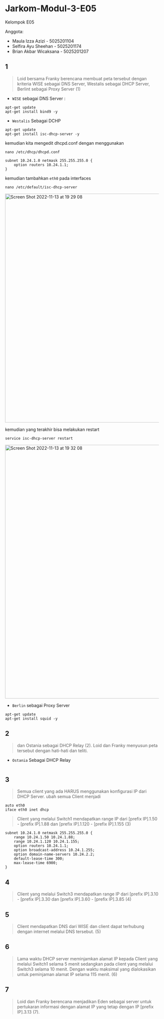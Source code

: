 # Jarkom-Modul-3-E05

Kelompok E05

Anggota:  
* Maula Izza Azizi - 5025201104
* Selfira Ayu Sheehan - 5025201174
* Brian Akbar Wicaksana - 5025201207

## 1
> Loid bersama Franky berencana membuat peta tersebut dengan kriteria WISE sebagai DNS Server, Westalis sebagai DHCP Server, Berlint sebagai Proxy Server (1)

- `WISE` sebagai DNS Server : 
```
apt-get update
apt-get install bind9 -y
```

- `Westalis` Sebagai DCHP
```
apt-get update
apt-get install isc-dhcp-server -y
```

kemudian kita mengedit dhcpd.conf dengan menggunakan 
```
nano /etc/dhcp/dhcpd.conf
```
```
subnet 10.24.1.0 netmask 255.255.255.0 {
    option routers 10.24.1.1;
}
```
kemudian tambahkan `eth0` pada interfaces 
```
nano /etc/default/isc-dhcp-server
```
<img width="749" alt="Screen Shot 2022-11-13 at 19 29 08" src="https://user-images.githubusercontent.com/72302421/201521688-735acbd6-152f-4acb-95a7-e6279d0ece4b.png">

kemudian yang terakhir bisa melakukan restart 
```
service isc-dhcp-server restart
```
<img width="830" alt="Screen Shot 2022-11-13 at 19 32 08" src="https://user-images.githubusercontent.com/72302421/201521801-ed3f32b4-aca9-4f9d-9dd9-8d5bc8c4463a.png">

- `Berlin` sebagai Proxy Server
```
apt-get update
apt-get install squid -y
```
## 2
> dan Ostania sebagai DHCP Relay (2). Loid dan Franky menyusun peta tersebut dengan hati-hati dan teliti.

- `Ostania` Sebagai DHCP Relay
```

```


## 3
> Semua client yang ada HARUS menggunakan konfigurasi IP dari DHCP Server.
ubah semua Client menjadi 
```
auto eth0
iface eth0 inet dhcp
```

> Client yang melalui Switch1 mendapatkan range IP dari [prefix IP].1.50 - [prefix IP].1.88 dan [prefix IP].1.120 - [prefix IP].1.155 (3)

```
subnet 10.24.1.0 netmask 255.255.255.0 {
    range 10.24.1.50 10.24.1.88;
    range 10.24.1.120 10.24.1.155;
    option routers 10.24.1.1;
    option broadcast-address 10.24.1.255;
    option domain-name-servers 10.24.2.2;
    default-lease-time 300;
    max-lease-time 6900;
}
```

## 4
> Client yang melalui Switch3 mendapatkan range IP dari [prefix IP].3.10 - [prefix IP].3.30 dan [prefix IP].3.60 - [prefix IP].3.85 (4)

## 5
> Client mendapatkan DNS dari WISE dan client dapat terhubung dengan internet melalui DNS tersebut. (5)

## 6
> Lama waktu DHCP server meminjamkan alamat IP kepada Client yang melalui Switch1 selama 5 menit sedangkan pada client yang melalui Switch3 selama 10 menit. Dengan waktu maksimal yang dialokasikan untuk peminjaman alamat IP selama 115 menit. (6)

## 7
> Loid dan Franky berencana menjadikan Eden sebagai server untuk pertukaran informasi dengan alamat IP yang tetap dengan IP [prefix IP].3.13 (7).
